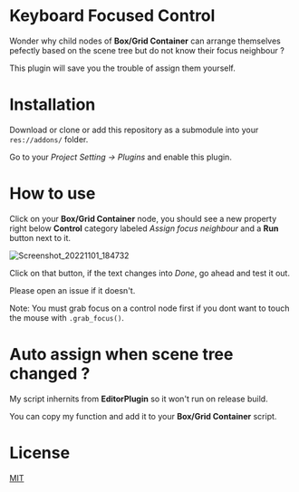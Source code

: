 
# Keyboard Focused Control
Wonder why child nodes of __Box/Grid Container__ can arrange themselves pefectly based on the scene tree but do not know their focus neighbour ?

This plugin will save you the trouble of assign them yourself.

# Installation
Download or clone or add this repository as a submodule into your `res://addons/` folder.

Go to your _Project Setting -> Plugins_ and enable this plugin.

# How to use
Click on your __Box/Grid Container__ node, you should see a new property right below __Control__ category labeled _Assign focus neighbour_ and a __Run__ button next to it.

![Screenshot_20221101_184732](https://user-images.githubusercontent.com/68549456/199259585-0986f088-7703-480d-85df-7918542956a0.jpg)

Click on that button, if the text changes into _Done_, go ahead and test it out.

Please open an issue if it doesn't.

Note: You must grab focus on a control node first if you dont want to touch the mouse with `.grab_focus()`.

# Auto assign when scene tree changed ?
My script inhernits from __EditorPlugin__ so it won't run on release build.

You can copy my function and add it to your __Box/Grid Container__ script.

# License
[MIT](https://choosealicense.com/licenses/mit/)
